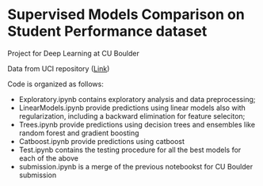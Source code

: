 # Supervised Models Comparison on Student Performance dataset


Project for Deep Learning at CU Boulder

Data from UCI repository ([Link](https://archive.ics.uci.edu/dataset/320/student+performance))


Code is organized as follows:
- Exploratory.ipynb contains exploratory analysis and data preprocessing;
- LinearModels.ipynb provide predictions using linear models also with regularization, including a backward elimination for feature seleciton;
- Trees.ipynb provide predictions using decision trees and ensembles like random forest and gradient boosting
- Catboost.ipynb provide predictions using catboost 
- Test.ipynb contains the testing procedure for all the best models for each of the above
- submission.ipynb is a merge of the previous notebookst for CU Boulder submission


